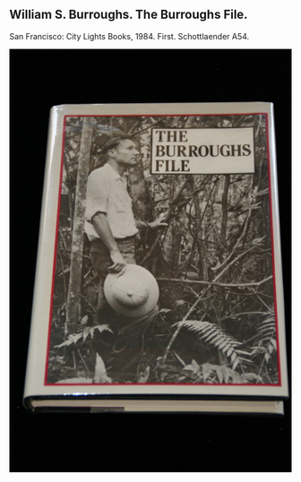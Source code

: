 ## William S. Burroughs. The Burroughs File.

San Francisco: City Lights Books, 1984. First. Schottlaender A54.

![The Burroughs File](../assets/images/the-burroughs-file-2.jpg)
